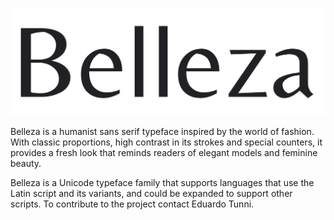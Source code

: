 ![img1](documentation/Belleza.jpg)

Belleza is a humanist sans serif typeface inspired by the world of fashion. With classic proportions, high contrast in its strokes and special counters, it provides a fresh look that reminds readers of elegant models and feminine beauty.

Belleza is a Unicode typeface family that supports languages that use the Latin script and its variants, and could be expanded to support other scripts. To contribute to the project contact Eduardo Tunni.